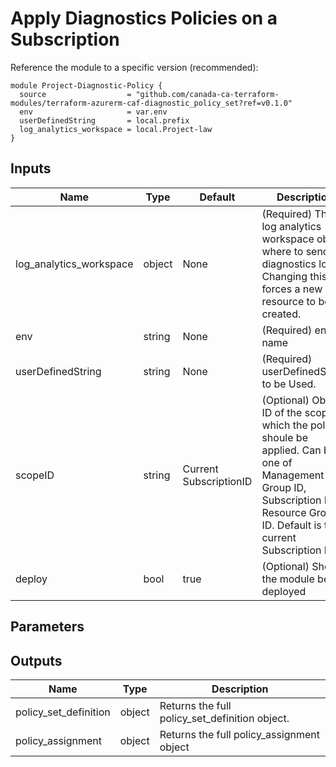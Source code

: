 # Apply Diagnostics Policies on a Subscription

Reference the module to a specific version (recommended):
```hcl
module Project-Diagnostic-Policy {
  source                  = "github.com/canada-ca-terraform-modules/terraform-azurerm-caf-diagnostic_policy_set?ref=v0.1.0"
  env                     = var.env
  userDefinedString       = local.prefix
  log_analytics_workspace = local.Project-law
}

```

## Inputs 

| Name                    | Type   | Default                | Description                                                                                                                                                                               |
| ----------------------- | ------ | ---------------------- | ----------------------------------------------------------------------------------------------------------------------------------------------------------------------------------------- |
| log_analytics_workspace | object | None                   | (Required) The log analytics workspace object where to send the diagnostics logs. Changing this forces a new resource to be created.                                                      |
| env                     | string | None                   | (Required) env name                                                                                                                                                                       |
| userDefinedString       | string | None                   | (Required) userDefinedString to be Used.                                                                                                                                                  |
| scopeID                 | string | Current SubscriptionID | (Optional) Object ID of the scope to which the policy shoule be applied. Can be one of Management Group ID, Subscription ID or Resource Group ID. Default is the current Subscription ID. |
| deploy                  | bool   | true                   | (Optional) Should the module be deployed                                                                                                                                                  |

## Parameters

## Outputs
| Name                  | Type   | Description                                    |
| --------------------- | ------ | ---------------------------------------------- |
| policy_set_definition | object | Returns the full policy_set_definition object. |
| policy_assignment     | object | Returns the full policy_assignment object      |
